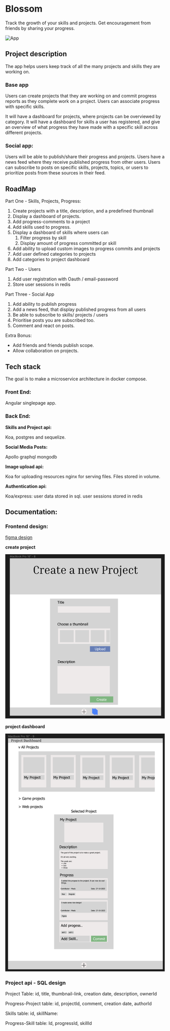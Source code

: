 # Blossom

Track the growth of your skills and projects.
Get encouragement from friends by sharing your progress.

![App](./Design/blossom.gif)

## Project description

The app helps users keep track of all the many projects and skills they are working on.

### Base app
Users can create projects that they are working on and commit progress reports as they complete work on a project.
Users can associate progress with specific skills.

It will have a dashboard for projects, where projects can be overviewed by category. 
It will have a dashboard for skills a user has registered, and give an overview of what progress they have made with a specific skill across different projects.

### Social app:

Users will be able to publish/share their progress and projects.
Users have a news feed where they receive published progress from other users.
Users can subscribe to posts on specific skills, projects, topics, or users to prioritize posts from these sources in their feed.

## RoadMap

Part One - Skills, Projects, Progress:
  1. Create projects with a title, description, and a predefined thumbnail
  2. Display a dashboard of projects.
  3. Add progress-comments to a project
  4. Add skills used to progress.
  5. Display a dashboard of skills where users can
      1. Filter progress by skill
      2. Display amount of progress committed pr skill
  6. Add ability to upload custom images to progress commits and projects
  7. Add user defined categories to projects
  8. Add categories to project dashboard

Part Two - Users
  1. Add user registration with Oauth / email-password
  2. Store user sessions in redis

Part Three - Social App 
  1. Add ability to publish progress 
  2. Add a news feed, that display published progress from all users
  3. Be able to subscribe to skills/ projects / users
  4. Prioritise posts you are subscribed too.
  5. Comment and react on posts.

Extra Bonus:
  - Add friends and friends publish scope.
  - Allow collaboration on projects.

## Tech stack

The goal is to make a microservice architecture in docker compose.

### Front End: ###

Angular singlepage app.

### Back End: ###

**Skills and Project api:**

Koa, postgres and sequelize.

**Social Media Posts:**

Apollo graphql mongodb

**Image upload api:**

Koa for uploading resources
nginx for serving files.
Files stored in volume.

**Authentication api:**

Koa/express:
user data stored in sql.
user sessions stored in redis


## Documentation:

### Frontend design:

[figma design](https://www.figma.com/file/WIwDhNRCpPwwNjNXT1EQd6/Skills-and-projects?type=design&node-id=0-1&mode=design&t=JtvvlM3tXYnSzmjQ-0)

**create project**

![alt text](./Design/createProject.png)

**project dashboard**

![alt text](./Design/projectDashBoard.png)

### Project api - SQL design

Project Table:
id, title, thumbnail-link, creation date, description, ownerId

Progress-Project table:
id, projectId, comment, creation date, authorId

Skills table:
id, skillName:

Progress-Skill table:
Id, progressId, skillId
